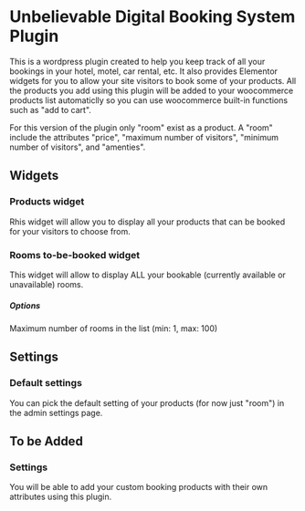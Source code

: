 # Unbelievable Digital Booking System Plugin

This is a wordpress plugin created to help you keep track of all your bookings in your hotel, motel, car rental, etc. It also provides Elementor widgets for you to allow your site visitors to book some of your products. All the products you add using this plugin will be added to your woocommerce products list automaticlly so you can use woocommerce built-in functions such as "add to cart". 

For this version of the plugin only "room" exist as a product. A "room" include the attributes "price", "maximum number of visitors", "minimum number of visitors", and "amenties". 

## Widgets

### Products widget

Rhis widget will allow you to display all your products that can be booked for your visitors to choose from.

### Rooms to-be-booked widget

This widget will allow to display ALL your bookable (currently available or unavailable) rooms.
##### Options
Maximum number of rooms in the list (min: 1, max: 100)


## Settings

### Default settings

You can pick the default setting of your products (for now just "room") in the admin settings page.

## To be Added

### Settings

You will be able to add your custom booking products with their own attributes using this plugin. 
